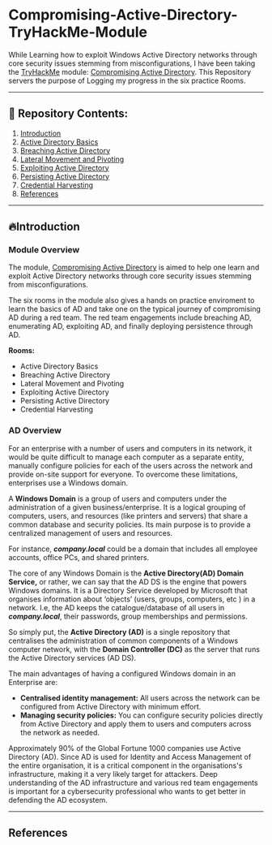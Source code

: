 # Compromising-Active-Directory-TryHackMe-Module
While Learning how to exploit Windows Active Directory networks through core security issues stemming from misconfigurations, I have been taking the [TryHackMe](https://tryhackme.com/) module: [Compromising Active Directory](https://tryhackme.com/module/hacking-active-directory). This Repository servers the purpose of Logging my progress in the six practice Rooms.

---


## 📂 Repository Contents:

  1. [Introduction](#introduction)
  2. [Active Directory Basics]()
  3. [Breaching Active Directory]()
  4. [Lateral Movement and Pivoting]()
  5. [Exploiting Active Directory]()
  6. [Persisting Active Directory]()
  7. [Credential Harvesting]()
  8. [References](#-references)

---

## 🔥Introduction
### Module Overview
The module, [Compromising Active Directory](https://tryhackme.com/module/hacking-active-directory) is aimed to help one learn and exploit Active Directory networks through core security issues stemming from misconfigurations.

The six rooms in the module also gives a hands on practice enviroment to learn the basics of AD and take one on the typical journey of compromising AD during a red team. The red team engagements include breaching AD, enumerating AD, exploiting AD, and finally deploying persistence through AD.

**Rooms:**
- Active Directory Basics
- Breaching Active Directory
- Lateral Movement and Pivoting
- Exploiting Active Directory
- Persisting Active Directory
- Credential Harvesting


### AD Overview
For an enterprise with a number of users and computers in its network, it would be quite difficult to manage each computer as a separate entity, manually configure policies for each of the users across the network and provide on-site support for everyone. To overcome these limitations, enterprises use a Windows domain.

A **Windows Domain** is a group of users and computers under the administration of a given business/enterprise. It is a logical grouping of computers, users, and resources (like printers and servers) that share a common database and security policies. Its main purpose is to provide a centralized management of users and resources.

For instance, ***company.local*** could be a domain that includes all employee accounts, office PCs, and shared printers.

The core of any Windows Domain is the **Active Directory(AD) Domain Service,** or rather, we can say that the AD DS is the engine that powers Windows domains. It is a Directory Service developed by Microsoft that organises information about ‘objects’ (users, groups, computers, etc ) in a network. I.e, the AD keeps the catalogue/database of all users in ***company.local***, their passwords, group memberships and permissions.

So simply put, the **Active Directory (AD)** is a single repository that centralises the administration of common components of a Windows computer network, with the **Domain Controller (DC)** as the server that runs the Active Directory services (AD DS).

The main advantages of having a configured Windows domain in an Enterprise are:

- **Centralised identity management:** All users across the network can be configured from Active Directory with minimum effort.
- **Managing security policies:** You can configure security policies directly from Active Directory and apply them to users and computers across the network as needed.


Approximately 90% of the Global Fortune 1000 companies use Active Directory (AD).  Since AD is used for Identity and Access Management of the entire organisation, it is a critical component in the organisations's infrastructure, making it a very likely target for attackers. Deep understanding of the AD infrastructure and various red team engagements is important for a cybersecurity professional who wants to get better in defending the AD ecosystem. 

---

  ## References
